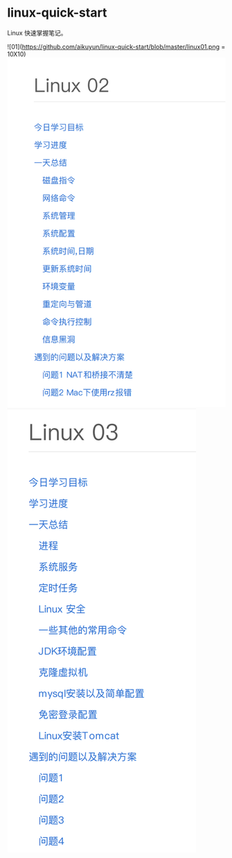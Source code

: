 # linux-quick-start
Linux 快速掌握笔记。

![01](https://github.com/aikuyun/linux-quick-start/blob/master/linux01.png = 10X10)
![01](https://github.com/aikuyun/linux-quick-start/blob/master/linux02.png)
![01](https://github.com/aikuyun/linux-quick-start/blob/master/linux03.png)
